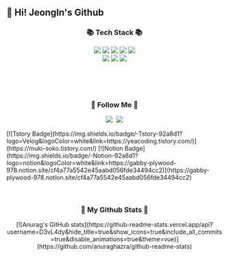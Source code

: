 
## :cherries: Hi! JeongIn's Github

<h3 align="center">📚 Tech Stack 📚</h3>
<p align="center">
  <img src="https://img.shields.io/badge/Java-007396?style=for-the-badge&logo=Java&logoColor=white"/>
  <img src="https://img.shields.io/badge/Javascript-ffb13b?style=for-the-badge&logo=javascript&logoColor=white"/>
  <img src="https://img.shields.io/badge/-HTML-E34F26?style=for-the-badge&logo=HTML5&logoColor=white"/>
  <img src="https://img.shields.io/badge/-CSS-31572B6?style=for-the-badge&logo=CSS3&logoColor=white"/>
  <img src="https://img.shields.io/badge/jquery-0769AD?style=for-the-badge&logo=jquery&logoColor=white">
  <br>
  <img src="https://img.shields.io/badge/-Spring-6DB33F?style=for-the-badge&logo=Spring&logoColor=white"/>
  <img src="https://img.shields.io/badge/-MySQL-4479A1?style=for-the-badge&logo=MySQL&logoColor=white"/>
  <img src="https://img.shields.io/badge/-Oracle-F80000?style=for-the-badge&logo=Oracle&logoColor=white"/>
</p>
<br/></br></br>

<h3 align="center">🌈 Follow Me 🌈</h3>
<p align="center">
  <a href="https://d3vl4dy.tistory.com/"><img src="https://img.shields.io/badge/Tech%20Blog-11B48A?style=for-the-badge&logo=Vimeo&logoColor=white&link=https://d3vl4dy.tistory.com/"/></a>&nbsp
  <a href="mailto:jikang@gmail.com"><img src="https://img.shields.io/badge/Gmail-d14836?style=for-the-badge&logo=Gmail&logoColor=white&link=kimhyein7110@gmail.com"/></a>
</p>
[![Tstory Badge](https://img.shields.io/badge/-Tstory-92a8d1?logo=Velog&logoColor=white&link=https://yeacoding.tistory.com/)](https://muki-soko.tistory.com/)
[![Notion Badge](https://img.shields.io/badge/-Notion-92a8d1?logo=notion&logoColor=white&link=https://gabby-plywood-978.notion.site/cf4a77a5542e45aabd056fde34494cc2)](https://gabby-plywood-978.notion.site/cf4a77a5542e45aabd056fde34494cc2)
<br/></br></br>

<h3 align="center">🌟 My Github Stats 🌟</h3>
<div align="center">
[![Anurag's GitHub stats](https://github-readme-stats.vercel.app/api?username=D3vL4dy&hide_title=true&show_icons=true&include_all_commits=true&disable_animations=true&theme=vue)](https://github.com/anuraghazra/github-readme-stats)
</div>

